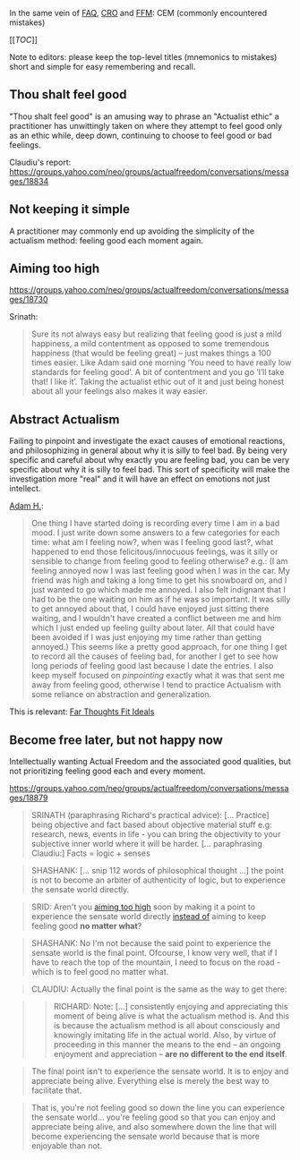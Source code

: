 In the same vein of [FAQ](http://actualfreedom.com.au/sundry/frequentquestions/faqindex.htm), [CRO](http://actualfreedom.com.au/sundry/commonobjections/croindex.htm) and [FFM](http://actualfreedom.com.au/sundry/floggedmisconceptions/ffmindex.htm): CEM (commonly encountered mistakes)

[[_TOC_]]

Note to editors: please keep the top-level titles (mnemonics to mistakes) short and simple for easy remembering and recall.

## Thou shalt feel good

"Thou shalt feel good" is an amusing way to phrase an "Actualist ethic" a practitioner has unwittingly taken on where they attempt to feel good only as an ethic while, deep down, continuing to choose to feel good or bad feelings.

Claudiu's report: https://groups.yahoo.com/neo/groups/actualfreedom/conversations/messages/18834

## Not keeping it simple

A practitioner may commonly end up avoiding the simplicity of the actualism method: feeling good each moment again.



## Aiming too high

https://groups.yahoo.com/neo/groups/actualfreedom/conversations/messages/18730

Srinath:
> Sure its not always easy but realizing that feeling good is just a mild happiness, a mild contentment as opposed to some tremendous happiness (that would be feeling great) – just  makes things a 100 times easier.  Like Adam said one morning ‘You need to have really low standards for feeling good’.  A bit of contentment and you go ‘I’ll take that! I like it’. Taking the actualist ethic out of it and just being honest about all your feelings also makes it way easier.


## Abstract Actualism

Failing to pinpoint and investigate the exact causes of emotional reactions, and philosophizing in general about why it is silly to feel bad. By being very specific and careful about why exactly you are feeling bad, you can be very specific about why it is silly to feel bad. This sort of specificity will make the investigation more "real" and it will have an effect on emotions not just intellect.

[Adam H.](https://groups.yahoo.com/neo/groups/actualfreedom/conversations/messages/18760):
> One thing I have started doing is recording every time I am in a bad mood. I just write down some answers to a few categories for each time: what am I feeling now?, when was I feeling good last?, what happened to end those felicitous/innocuous feelings, was it silly or sensible to change from feeling good to feeling otherwise? 
> e.g.: (I am feeling annoyed now I was last feeling good when I was in the car. My friend was high and taking a long time to get his snowboard on, and I just wanted to go which made me annoyed. I also felt indignant that I had to be the one waiting on him as if he was so important. It was silly to get annoyed about that, I could have enjoyed just sitting there waiting, and I wouldn't have created a conflict between me and him which I just ended up feeling guilty about later. All that could have been avoided if I was just enjoying my time rather than getting annoyed.)
> This seems like a pretty good approach, for one thing I get to record all the causes of feeling bad, for another I get to see how long periods of feeling good last because I date the entries. I also keep myself focused on *pinpointing* exactly what it was that sent me away from feeling good, otherwise I tend to practice Actualism with some reliance on abstraction and generalization.

This is relevant: [Far Thoughts Fit Ideals](http://www.overcomingbias.com/2009/05/far-thoughts-match-values.html)

## Become free later, but not happy now

Intellectually wanting Actual Freedom and the associated good
qualities, but not prioritizing feeling good each and every moment.

<https://groups.yahoo.com/neo/groups/actualfreedom/conversations/messages/18879>

> SRINATH (paraphrasing Richard's practical advice): [... Practice]
being objective and fact based about objective material stuff e.g:
research, news, events in life - you can bring the objectivity to your
subjective inner world where it will be harder. [... paraphrasing Claudiu:] Facts = logic + senses

> SHASHANK: [... snip 112 words of philosophical thought ...] the point is
not to become an arbiter of authenticity of logic, but to experience
the sensate world directly.

> SRID: Aren't you [aiming too high](http://www.actualists.net/Mistakes#aiming-too-high) soon by making it a point to
experience the sensate world directly [instead of](https://groups.yahoo.com/neo/groups/actualfreedom/conversations/messages/18850) aiming to keep
feeling good **no matter what**?

> SHASHANK: No I'm not because the said point to experience the sensate
world is the final point. Ofcourse, I know very well, that if I have
to reach the top of the mountain, I need to focus on the road - which
is to feel good no matter what.

> CLAUDIU: Actually the final point is the same as the way to get there: 

>> RICHARD: Note: [&#x2026;] consistently enjoying and appreciating this
moment of being alive is what the actualism method is. And this is
because the actualism method is all about consciously and knowingly
imitating life in the actual world. Also, by virtue of proceeding in
this manner the means to the end – an ongoing enjoyment and
appreciation – **are no different to the end itself**.

> The final point isn't to experience the sensate world. It is to enjoy
and appreciate being alive. Everything else is merely the best way to
facilitate that.

> That is, you're not feeling good so down the line you can experience
the sensate world&#x2026; you're feeling good so that you can enjoy and
appreciate being alive, and also somewhere down the line that will
become experiencing the sensate world because that is more enjoyable
than not.
